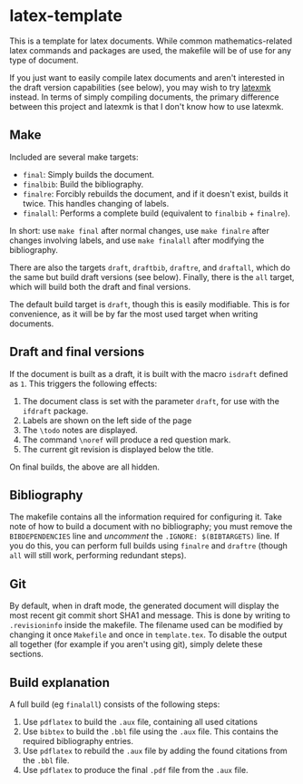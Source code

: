 latex-template
==============

This is a template for latex documents. While common mathematics-related latex
commands and packages are used, the makefile will be of use for any type of
document.


If you just want to easily compile latex documents and aren't interested in the
draft version capabilities (see below), you may wish to try
[latexmk](https://www.ctan.org/pkg/latexmk/) instead.  In terms of simply
compiling documents, the primary difference between this project and latexmk is
that I don't know how to use latexmk.



Make
----

Included are several make targets:

* `final`:    Simply builds the document.
* `finalbib`: Build the bibliography.
* `finalre`:  Forcibly rebuilds the document, and if it doesn't exist, builds it
                  twice. This handles changing of labels.
* `finalall`: Performs a complete build (equivalent to `finalbib` + `finalre`).

In short: use `make final` after normal changes, use `make finalre` after
changes involving labels, and use `make finalall` after modifying the
bibliography.

There are also the targets `draft`, `draftbib`, `draftre`, and `draftall`,
which do the same but build draft versions (see below).  Finally, there is the
`all` target, which will build both the draft and final versions.

The default build target is `draft`, though this is easily modifiable. This is
for convenience, as it will be by far the most used target when writing
documents.



Draft and final versions
------------------------

If the document is built as a draft, it is built with the macro `isdraft`
defined as `1`. This triggers the following effects:

1. The document class is set with the parameter `draft`, for use with the
   `ifdraft` package.
2. Labels are shown on the left side of the page
3. The `\todo` notes are displayed.
4. The command `\noref` will produce a red question mark.
5. The current git revision is displayed below the title.

On final builds, the above are all hidden.



Bibliography
------------

The makefile contains all the information required for configuring it. Take
note of how to build a document with no bibliography; you must remove the
`BIBDEPENDENCIES` line and *uncomment* the `.IGNORE: $(BIBTARGETS)` line. If
you do this, you can perform full builds using `finalre` and `draftre` (though
`all` will still work, performing redundant steps).



Git
---

By default, when in draft mode, the generated document will display the most
recent git commit short SHA1 and message. This is done by writing to
`.revisioninfo` inside the makefile. The filename used can be modified by
changing it once `Makefile` and once in `template.tex`. To disable the output
all together (for example if you aren't using git), simply delete these
sections.



Build explanation
-----------------

A full build (eg `finalall`) consists of the following steps:

1. Use `pdflatex` to build the `.aux` file, containing all used citations
2. Use `bibtex` to build the `.bbl` file using the `.aux` file. This contains
   the required bibliography entries.
3. Use `pdflatex` to rebuild the `.aux` file by adding the found citations from
   the `.bbl` file.
4. Use `pdflatex` to produce the final `.pdf` file from the `.aux` file.
